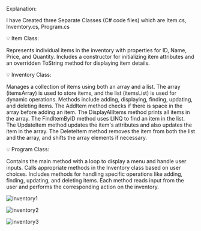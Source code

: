 Explanation:

I have Created three Separate Classes (C# code files) which are Item.cs, Invemtory.cs, Program.cs

💡 Item Class:

Represents individual items in the inventory with properties for ID, Name, Price, and Quantity.
Includes a constructor for initializing item attributes and an overridden ToString method for displaying item details.

💡 Inventory Class:

Manages a collection of items using both an array and a list.
The array (itemsArray) is used to store items, and the list (itemsList) is used for dynamic operations.
Methods include adding, displaying, finding, updating, and deleting items.
The AddItem method checks if there is space in the array before adding an item.
The DisplayAllItems method prints all items in the array.
The FindItemByID method uses LINQ to find an item in the list.
The UpdateItem method updates the item's attributes and also updates the item in the array.
The DeleteItem method removes the item from both the list and the array, and shifts the array elements if necessary.

💡 Program Class:

Contains the main method with a loop to display a menu and handle user inputs.
Calls appropriate methods in the Inventory class based on user choices.
Includes methods for handling specific operations like adding, finding, updating, and deleting items.
Each method reads input from the user and performs the corresponding action on the inventory.


![inventory1](https://github.com/Sohaib0009/SyedSohaib_DotNet_Assignment_Centralogic/assets/97386434/f30c53d9-2c28-4b96-9d3a-9e40aa18c603)

![inventory2](https://github.com/Sohaib0009/SyedSohaib_DotNet_Assignment_Centralogic/assets/97386434/92e1ff94-eccb-4c66-9280-bc3ed7b0ad9a)

![inventory3](https://github.com/Sohaib0009/SyedSohaib_DotNet_Assignment_Centralogic/assets/97386434/ae644677-2e57-409f-b65a-407277bddf59)




